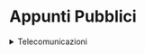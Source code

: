 # Appunti Pubblici
<details>
<summary>Telecomunicazioni</summary>
<br>
[Formulario 30/05/2024](Telecomunicazioni/Formulario%30.05.2024.md)
</details>
